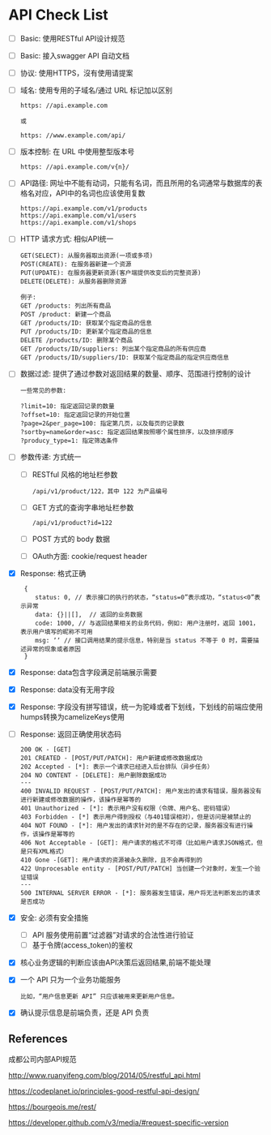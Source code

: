 # API Check List

- [ ] Basic: 使用RESTful API设计规范

- [ ] Basic: 接入swagger API 自动文档

- [ ] 协议: 使用HTTPS，沒有使用请提案

- [ ] 域名: 使用专用的子域名/通过 URL 标记加以区别

      https: //api.example.com
    
      或
    
      https: //www.example.com/api/

- [ ] 版本控制: 在 URL 中使用整型版本号

      https: //api.example.com/v{n}/

- [ ] API路径: 网址中不能有动词，只能有名词，而且所用的名词通常与数据库的表格名对应，API中的名词也应该使用复数

      https://api.example.com/v1/products 
      https://api.example.com/v1/users 
      https://api.example.com/v1/shops

- [ ] HTTP 请求方式: 相似API统一

      GET(SELECT): 从服务器取出资源(一项或多项)
      POST(CREATE): 在服务器新建一个资源
      PUT(UPDATE): 在服务器更新资源(客户端提供改变后的完整资源)
      DELETE(DELETE): 从服务器删除资源
      
      例子:  
      GET /products: 列出所有商品
      POST /product: 新建一个商品
      GET /products/ID: 获取某个指定商品的信息
      PUT /products/ID: 更新某个指定商品的信息
      DELETE /products/ID: 删除某个商品
      GET /products/ID/suppliers: 列出某个指定商品的所有供应商
      GET /products/ID/suppliers/ID: 获取某个指定商品的指定供应商信息

- [ ] 数据过滤: 提供了通过参数对返回结果的数量、顺序、范围进行控制的设计

      一些常见的参数: 
      
      ?limit=10: 指定返回记录的数量
      ?offset=10: 指定返回记录的开始位置
      ?page=2&per_page=100: 指定第几页，以及每页的记录数
      ?sortby=name&order=asc: 指定返回结果按照哪个属性排序，以及排序顺序
      ?producy_type=1: 指定筛选条件
            
- [ ] 参数传递: 方式统一
  - [ ] RESTful 风格的地址栏参数
  
        /api/v1/product/122，其中 122 为产品编号
        
  - [ ] GET 方式的查询字串地址栏参数
        
        /api/v1/product?id=122
  
  - [ ] POST 方式的 body 数据
  
  - [ ] OAuth方面: cookie/request header
  
- [x] Response: 格式正确

       {
          status: 0, // 表示接口的执行的状态，“status=0”表示成功，“status<0”表示异常
          data: {}||[],  // 返回的业务数据
          code: 1000, // 与返回结果相关的业务代码，例如: 用户注册时，返回 1001，表示用户填写的昵称不可用
          msg: ʼʼ // 接口调用结果的提示信息，特别是当 status 不等于 0 时，需要描述异常的现象或者原因
       }

- [x] Response: data包含字段满足前端展示需要

- [x] Response: data没有无用字段

- [x] Response: 字段没有拼写错误，统一为驼峰或者下划线，下划线的前端应使用humps转换为camelizeKeys使用

- [ ] Response: 返回正确使用状态码

      200 OK - [GET]
      201 CREATED - [POST/PUT/PATCH]: 用户新建或修改数据成功
      202 Accepted - [*]: 表示一个请求已经进入后台排队（异步任务）
      204 NO CONTENT - [DELETE]: 用户删除数据成功
      ---
      400 INVALID REQUEST - [POST/PUT/PATCH]: 用户发出的请求有错误，服务器没有进行新建或修改数据的操作，该操作是幂等的
      401 Unauthorized - [*]: 表示用户没有权限（令牌、用户名、密码错误）
      403 Forbidden - [*] 表示用户得到授权（与401错误相对），但是访问是被禁止的
      404 NOT FOUND - [*]: 用户发出的请求针对的是不存在的记录，服务器没有进行操作，该操作是幂等的
      406 Not Acceptable - [GET]: 用户请求的格式不可得（比如用户请求JSON格式，但是只有XML格式）
      410 Gone -[GET]: 用户请求的资源被永久删除，且不会再得到的
      422 Unprocesable entity - [POST/PUT/PATCH] 当创建一个对象时，发生一个验证错误
      ---
      500 INTERNAL SERVER ERROR - [*]: 服务器发生错误，用户将无法判断发出的请求是否成功

- [x] 安全: 必须有安全措施

  - [ ] API 服务使用前置“过滤器”对请求的合法性进行验证
  - [ ] 基于令牌(access_token)的鉴权

- [x] 核心业务逻辑的判断应该由API决策后返回结果,前端不能处理

- [x] 一个 API 只为一个业务功能服务

      比如，“用户信息更新 API” 只应该被用来更新用户信息。

- [x] 确认提示信息是前端负责，还是 API 负责
    

## References

成都公司内部API规范

http://www.ruanyifeng.com/blog/2014/05/restful_api.html

https://codeplanet.io/principles-good-restful-api-design/

https://bourgeois.me/rest/

https://developer.github.com/v3/media/#request-specific-version